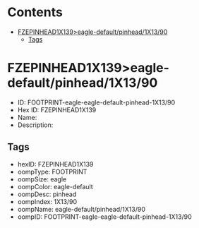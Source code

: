 



Contents
========

* [FZEPINHEAD1X139>eagle-default/pinhead/1X13/90](#fzepinhead1x139eagle-defaultpinhead1x1390)
	* [Tags](#tags)

# FZEPINHEAD1X139>eagle-default/pinhead/1X13/90

- ID: FOOTPRINT-eagle-eagle-default-pinhead-1X13/90
- Hex ID: FZEPINHEAD1X139
- Name: 
- Description: 

## Tags

- hexID: FZEPINHEAD1X139
- oompType: FOOTPRINT
- oompSize: eagle
- oompColor: eagle-default
- oompDesc: pinhead
- oompIndex: 1X13/90
- oompName: eagle-default/pinhead/1X13/90
- oompID: FOOTPRINT-eagle-eagle-default-pinhead-1X13/90
